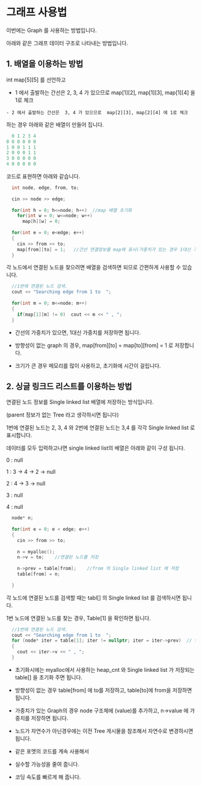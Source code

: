 # 그래프 사용법

이번에는 Graph 를 사용하는 방법입니다.

아래와 같은 그래프 데이터 구조로 나타내는 방법입니다.

## 1. 배열을 이용하는 방법

  int map[5][5] 를 선언하고

   - 1 에서 출발하는 간선은  2, 3, 4 가 있으므로 map[1][2], map[1][3], map[1][4] 을 1로 체크

    - 2 에서 출발하는 간선은  3, 4 가 있으므로  map[2][3], map[2][4] 에 1로 체크

   하는 경우 아래와 같은 배열이 만들어 집니다.

```c
  0 1 2 3 4
0 0 0 0 0 0
1 0 0 1 1 1 
2 0 0 0 1 1
3 0 0 0 0 0
4 0 0 0 0 0
```

 코드로 표현하면 아래와 같습니다.

```c 
  int node, edge, from, to;
  
  cin >> node >> edge;
  
  for(int h = 0; h<=node; h++)  //map 배열 초기화
    for(int w = 0; w<=node; w++)
      map[h][w] = 0;
 
  for(int e = 0; e<edge; e++)
  {
    cin >> from >> to;
	map[from][to] = 1;   //간선 연결정보를 map에 표시(가중치가 있는 경우 1대신 가중치로)
  } 
``` 

각 노드에서 연결된 노드을 찾으려면 배열을 검색하면 되므로 간편하게 사용할 수 있습니다.

```c
  //1번에 연결된 노드 검색.
  cout << "Searching edge from 1 to  ";
 
  for(int m = 0; m<=node; m++)
  {
    if(map[1][m] != 0)  cout << m << " , ";
  }
```

* 간선의 가중치가 있으면, 1대신 가중치를 저장하면 됩니다.

* 방향성이 없는 graph 의 경우, map[from][to] = map[to][from] = 1 로 저장합니다.

* 크기가 큰 경우 메모리를 많이 사용하고, 초기화에 시간이 걸립니다.


## 2.  싱글 링크드 리스트를 이용하는 방법

연결된 노드 정보를 Single linked list 배열에 저장하는 방식입니다.

(parent 정보가 없는 Tree 라고 생각하시면 됩니다)

1번에 연결된 노드는 2, 3, 4 와   2번에 연결된 노드는 3,4  를 각각 Single linked list 로 표시합니다.

데이터를 모두 입력하고나면  single linked list의 배열은 아래와 같이 구성 됩니다.

0 :  null

1 :  3 -> 4 -> 2 -> null

2 :  4 -> 3 -> null

3 :  null

4 :  null
 

```c
  node* n;
 
  for(int e = 0; e < edge; e++)
  {
    cin >> from >> to;
 
    n = myalloc();
    n->v = to;    //연결된 노드를 저장
 
    n->prev = table[from];    //from 의 Single linked list 에 저장
    table[from] = n;
 
  }
``` 

각 노드에 연결된 노드를 검색할 때는  tabl[] 의 Single linked list 를 검색하시면 됩니다.

1번 노드에 연결된 노드를 찾는 경우, Table[1] 을 확인하면 됩니다.

```c
  //1번에 연결된 노드 검색.
  cout << "Searching edge from 1 to  ";
  for (node* iter = table[1]; iter != nullptr; iter = iter->prev)  // table[1] 의 Single linked list 에서 검색
  {
    cout << iter->v << " , ";
  }
``` 

* 초기화시에는 myalloc에서 사용하는 heap_cnt 와 Single linked list 가 저장되는 table[] 을 초기화 주면 됩니다.

* 방향성이 없는 경우 table[from] 에 to를 저장하고, table[to]에 from을 저장하면 됩니다.

* 가중치가 있는  Graph의 경우 node 구조체에 (value)를 추가하고, n->value 에 가중치를 저장하면 됩니다.

* 노드가 자연수가 아닌경우에는 이전 Tree 게시물을 참조해서 자연수로 변경하시면 됩니다.

* 같은 포멧의 코드를 계속 사용해서

* 실수할 가능성을 줄여 줍니다.

* 코딩 속도를 빠르게 해 줍니다.
